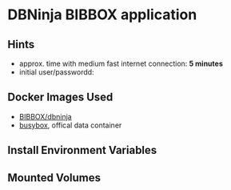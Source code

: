 # DBNinja BIBBOX application

## Hints
* approx. time with medium fast internet connection: **5 minutes**
* initial user/passwordd: 


## Docker Images Used
 * [BIBBOX/dbninja](https://hub.docker.com/r/bibbox/dbninja/) 
 * [busybox](https://hub.docker.com/_/busybox/), offical data container
 
## Install Environment Variables

## Mounted Volumes
